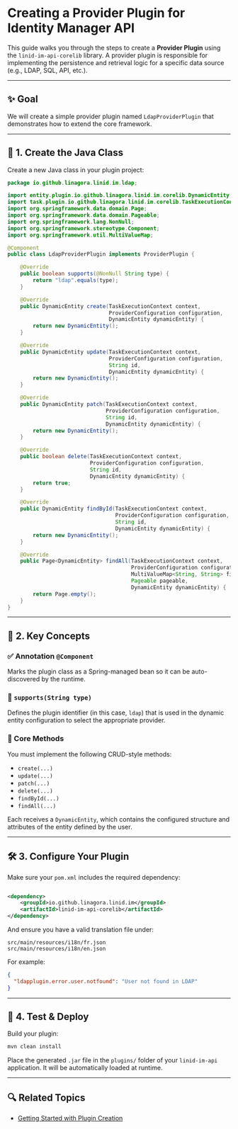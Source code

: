 # Creating a Provider Plugin for Identity Manager API

This guide walks you through the steps to create a **Provider Plugin** using the `linid-im-api-corelib` library. A 
provider
plugin is responsible for implementing the persistence and retrieval logic for a specific data source (e.g., LDAP, SQL,
API, etc.).

---

## ✨ Goal

We will create a simple provider plugin named `LdapProviderPlugin` that demonstrates how to extend the core framework.

---

## 📁 1. Create the Java Class

Create a new Java class in your plugin project:

```java
package io.github.linagora.linid.im.ldap;

import entity.plugin.io.github.linagora.linid.im.corelib.DynamicEntity;
import task.plugin.io.github.linagora.linid.im.corelib.TaskExecutionContext;
import org.springframework.data.domain.Page;
import org.springframework.data.domain.Pageable;
import org.springframework.lang.NonNull;
import org.springframework.stereotype.Component;
import org.springframework.util.MultiValueMap;

@Component
public class LdapProviderPlugin implements ProviderPlugin {

    @Override
    public boolean supports(@NonNull String type) {
        return "ldap".equals(type);
    }

    @Override
    public DynamicEntity create(TaskExecutionContext context,
                                ProviderConfiguration configuration,
                                DynamicEntity dynamicEntity) {
        return new DynamicEntity();
    }

    @Override
    public DynamicEntity update(TaskExecutionContext context,
                                ProviderConfiguration configuration,
                                String id,
                                DynamicEntity dynamicEntity) {
        return new DynamicEntity();
    }

    @Override
    public DynamicEntity patch(TaskExecutionContext context,
                               ProviderConfiguration configuration,
                               String id,
                               DynamicEntity dynamicEntity) {
        return new DynamicEntity();
    }

    @Override
    public boolean delete(TaskExecutionContext context,
                          ProviderConfiguration configuration,
                          String id,
                          DynamicEntity dynamicEntity) {
        return true;
    }

    @Override
    public DynamicEntity findById(TaskExecutionContext context,
                                  ProviderConfiguration configuration,
                                  String id,
                                  DynamicEntity dynamicEntity) {
        return new DynamicEntity();
    }

    @Override
    public Page<DynamicEntity> findAll(TaskExecutionContext context,
                                       ProviderConfiguration configuration,
                                       MultiValueMap<String, String> filters,
                                       Pageable pageable,
                                       DynamicEntity dynamicEntity) {
        return Page.empty();
    }
}
```

---

## 🧩 2. Key Concepts

### ✅ Annotation `@Component`

Marks the plugin class as a Spring-managed bean so it can be auto-discovered by the runtime.

### 🔁 `supports(String type)`

Defines the plugin identifier (in this case, `ldap`) that is used in the dynamic entity configuration to select the
appropriate provider.

### 🔨 Core Methods

You must implement the following CRUD-style methods:

* `create(...)`
* `update(...)`
* `patch(...)`
* `delete(...)`
* `findById(...)`
* `findAll(...)`

Each receives a `DynamicEntity`, which contains the configured structure and attributes of the entity defined by the
user.

---

## 🛠️ 3. Configure Your Plugin

Make sure your `pom.xml` includes the required dependency:

```xml

<dependency>
    <groupId>io.github.linagora.linid.im</groupId>
    <artifactId>linid-im-api-corelib</artifactId>
</dependency>
```

And ensure you have a valid translation file under:

```
src/main/resources/i18n/fr.json
src/main/resources/i18n/en.json
```

For example:

```json
{
  "ldapplugin.error.user.notfound": "User not found in LDAP"
}
```

---

## 🔄 4. Test & Deploy

Build your plugin:

```bash
mvn clean install
```

Place the generated `.jar` file in the `plugins/` folder of your `linid-im-api` application. It will be automatically 
loaded at runtime.

---

## 🔍 Related Topics

* [Getting Started with Plugin Creation](./how-to-create-a-plugin.md)
